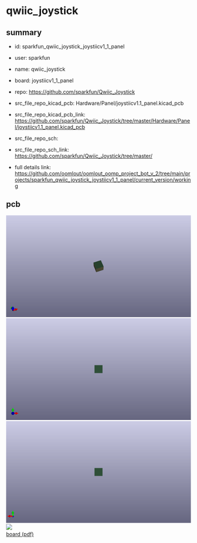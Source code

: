 # qwiic_joystick
 
## summary 
* id: sparkfun_qwiic_joystick_joystiicv1_1_panel
* user: sparkfun
* name: qwiic_joystick
* board: joystiicv1_1_panel
* repo: https://github.com/sparkfun/Qwiic_Joystick
* src_file_repo_kicad_pcb: Hardware/Panel/joystiicv1.1_panel.kicad_pcb
* src_file_repo_kicad_pcb_link: https://github.com/sparkfun/Qwiic_Joystick/tree/master/Hardware/Panel/joystiicv1.1_panel.kicad_pcb


* src_file_repo_sch: 
* src_file_repo_sch_link: https://github.com/sparkfun/Qwiic_Joystick/tree/master/
* full details link: https://github.com/oomlout/oomlout_oomp_project_bot_v_2/tree/main/projects/sparkfun_qwiic_joystick_joystiicv1_1_panel/current_version/working  



## pcb  
![](working_3d_600.png) 
![](working_3d_front_600.png)  
![](working_3d_back_600.png)  
![](working_600.png)  
[board (pdf)](working.pdf)  





